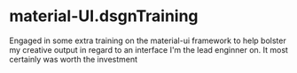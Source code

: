 # material-UI.dsgnTraining
Engaged in some extra training on the material-ui framework to help bolster my creative output in regard to an interface I'm the lead enginner on. It most certainly was worth the investment
